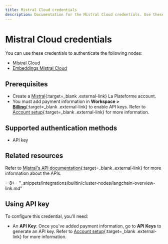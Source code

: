 ```yaml
---
title: Mistral Cloud credentials
description: Documentation for the Mistral Cloud credentials. Use these credentials to authenticate Mistral Cloud in n8n, a workflow automation platform.
---
```


# Mistral Cloud credentials

You can use these credentials to authenticate the following nodes:

* [Mistral Cloud](/integrations/builtin/cluster-nodes/sub-nodes/n8n-nodes-langchain.lmchatmistralcloud/)
* [Embeddings Mistral Cloud](/integrations/builtin/cluster-nodes/sub-nodes/n8n-nodes-langchain.embeddingsmistralcloud/)

## Prerequisites

- Create a [Mistral](https://mistral.ai/){:target=_blank .external-link} La Plateforme account.
- You must add payment information in **Workspace >** [**Billing**](https://console.mistral.ai/billing/){:target=_blank .external-link} to enable API keys. Refer to [Account setup](https://docs.mistral.ai/getting-started/quickstart/#account-setup){:target=_blank .external-link} for more information.

## Supported authentication methods

- API key

## Related resources

Refer to [Mistral's API documentation](https://docs.mistral.ai/api/){:target=_blank .external-link} for more information about the APIs.

--8<-- "_snippets/integrations/builtin/cluster-nodes/langchain-overview-link.md"

## Using API key

To configure this credential, you'll need:

- An **API Key**: Once you've added payment information, go to **API Keys** to generate an API key. Refer to [Account setup](https://docs.mistral.ai/getting-started/quickstart/#account-setup){:target=_blank .external-link} for more information.
